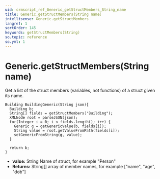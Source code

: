 ```yaml
---
uid: crmscript_ref_Generic_getStructMembers_String_name
title: Generic.getStructMembers(String name)
intellisense: Generic.getStructMembers
langref: 1
sortOrder: 145
keywords: getStructMembers(String)
so.topic: reference
so.yml: 1
---
```


# Generic.getStructMembers(String name)

Get a list of the struct members (variables, not functions) of a struct given its name.

```crmscript
Building BuildingGeneric(String json){
  Building b;
  String[] fields = getStructMembers("Building");
  XMLNode root = parseJSON(json);
  for(Integer i = 0; i < fields.length(); i++) {
    Generic g = getGenericValue(b, fields[i]);
    String value = root.getValueFromPath(fields[i]);
    setGenericFromString(g, value);
  }
  
  return b;
}
```

* **value:** String Name of struct, for example "Person"
* **Returns:** String[] array of member names, for example ["name", "age", "dob"]

